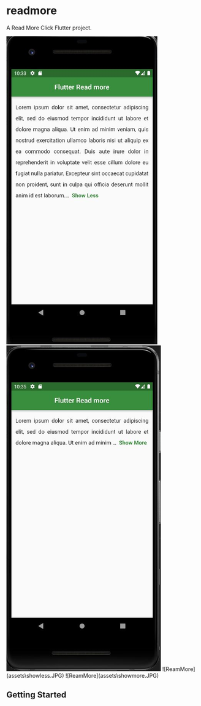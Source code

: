 # readmore

A Read More Click Flutter project.

<img  src="assets\showless.JPG">
<img  src="assets\showmore.JPG">
![ReamMore](assets\showless.JPG)
![ReamMore](assets\showmore.JPG)

## Getting Started
